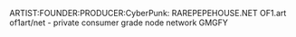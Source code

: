ARTIST:FOUNDER:PRODUCER:CyberPunk:
RAREPEPEHOUSE.NET
OF1.art 
of1art/net - private consumer grade node network
GMGFY
